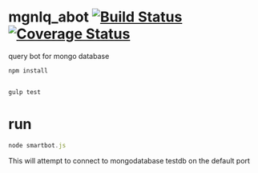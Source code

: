 # mgnlq_abot [![Build Status](https://travis-ci.org/jfseb/mgnlq_abot.svg?branch=master)](https://travis-ci.org/jfseb/mgnlq_abot) [![Coverage Status](https://coveralls.io/repos/github/jfseb/mgnlq_abot/badge.svg)](https://coveralls.io/github/jfseb/mgnlq_abot)


query bot for mongo database



```javascript
npm install


gulp test
```


# run


```javascript
node smartbot.js
```

This will attempt to connect to mongodatabase
testdb on the default port

